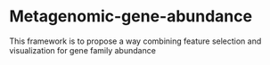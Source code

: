 # Metagenomic-gene-abundance
This framework is to propose a way combining feature selection and visualization for gene family abundance
